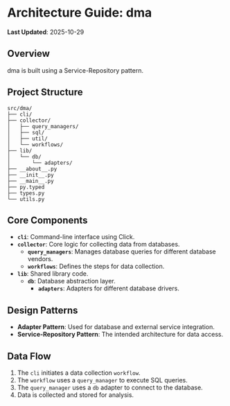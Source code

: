 # Architecture Guide: dma

**Last Updated**: 2025-10-29

## Overview

dma is built using a Service-Repository pattern.

## Project Structure

```
src/dma/
├── cli/
├── collector/
│   ├── query_managers/
│   ├── sql/
│   ├── util/
│   └── workflows/
├── lib/
│   └── db/
│       └── adapters/
├── __about__.py
├── __init__.py
├── __main__.py
├── py.typed
├── types.py
└── utils.py
```

## Core Components

*   **`cli`**: Command-line interface using Click.
*   **`collector`**: Core logic for collecting data from databases.
    *   **`query_managers`**: Manages database queries for different database vendors.
    *   **`workflows`**: Defines the steps for data collection.
*   **`lib`**: Shared library code.
    *   **`db`**: Database abstraction layer.
        *   **`adapters`**: Adapters for different database drivers.

## Design Patterns

*   **Adapter Pattern**: Used for database and external service integration.
*   **Service-Repository Pattern**: The intended architecture for data access.

## Data Flow

1.  The `cli` initiates a data collection `workflow`.
2.  The `workflow` uses a `query_manager` to execute SQL queries.
3.  The `query_manager` uses a `db` adapter to connect to the database.
4.  Data is collected and stored for analysis.
